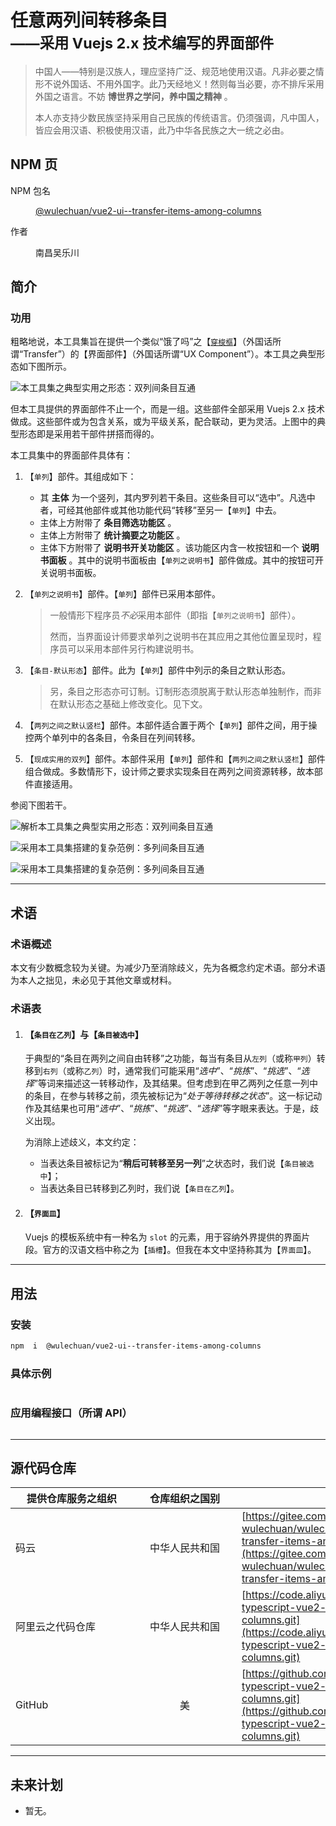 # 任意两列间转移条目<br><small>——采用 Vuejs 2.x 技术编写的界面部件</small>

<link rel="stylesheet" href="./node_modules/@wulechuan/css-stylus-markdown-themes/源代码/发布的源代码/文章排版与配色方案集/层叠样式表/wulechuan-styles-for-html-via-markdown--vscode.default.min.css">


> 中国人——特别是汉族人，理应坚持广泛、规范地使用汉语。凡非必要之情形不说外国话、不用外国字。此乃天经地义！然则每当必要，亦不排斥采用外国之语言。不妨 **博世界之学问，养中国之精神** 。
>
> 本人亦支持少数民族坚持采用自己民族的传统语言。仍须强调，凡中国人，皆应会用汉语、积极使用汉语，此乃中华各民族之大一统之必由。





## NPM 页

<dl>
<dt>NPM 包名</dt>
<dd>

[@wulechuan/vue2-ui--transfer-items-among-columns](https://www.npmjs.com/package/@wulechuan/vue2-ui--transfer-items-among-columns)

</dd>
<dt>作者</dt>
<dd><p>南昌吴乐川</p></dd>
</dl>





## 简介

### 功用

粗略地说，本工具集旨在提供一个类似“饿了吗”之【[`穿梭框`](https://element.eleme.cn/#/zh-CN/component/transfer)】（外国话所谓“Transfer”）的【界面部件】（外国话所谓“UX Component”）。本工具之典型形态如下图所示。

![本工具集之典型实用之形态：双列间条目互通](./文档/说明书/插图集/吴乐川-任意两列间转移条目-示例1-图1-edge.png)

但本工具提供的界面部件不止一个，而是一组。这些部件全部采用 Vuejs 2.x 技术做成。这些部件或为包含关系，或为平级关系，配合联动，更为灵活。上图中的典型形态即是采用若干部件拼搭而得的。

本工具集中的界面部件具体有：

1.  【`单列`】部件。其组成如下：

    -   其 **主体** 为一个竖列，其内罗列若干条目。这些条目可以“选中”。凡选中者，可经其他部件或其他功能代码“转移”至另一【`单列`】中去。
    -   主体上方附带了 **条目筛选功能区** 。
    -   主体上方附带了 **统计摘要之功能区** 。
    -   主体下方附带了 **说明书开关功能区** 。该功能区内含一枚按钮和一个 **说明书面板** 。其中的说明书面板由【`单列之说明书`】部件做成。其中的按钮可开关说明书面板。

1.  【`单列之说明书`】部件。【`单列`】部件已采用本部件。

    > 一般情形下程序员*不必*采用本部件（即指【`单列之说明书`】部件）。
    >
    > 然而，当界面设计师要求单列之说明书在其应用之其他位置呈现时，程序员可以采用本部件另行构建说明书。

1.  【`条目-默认形态`】部件。此为【`单列`】部件中列示的条目之默认形态。

    > 另，条目之形态亦可订制。订制形态须脱离于默认形态单独制作，而非在默认形态之基础上修改变化。见下文。

1.  【`两列之间之默认竖栏`】部件。本部件适合置于两个【`单列`】部件之间，用于操控两个单列中的各条目，令条目在列间转移。

1.  【`现成实用的双列`】部件。本部件采用【`单列`】部件和【`两列之间之默认竖栏`】部件组合做成。多数情形下，设计师之要求实现条目在两列之间资源转移，故本部件直接适用。

参阅下图若干。

![解析本工具集之典型实用之形态：双列间条目互通](./文档/说明书/插图集/吴乐川-任意两列间转移条目-示例1-图2-配文.png)

![采用本工具集搭建的复杂范例：多列间条目互通](./文档/说明书/插图集/吴乐川-任意两列间转移条目-示例2-图1-edge.png)

![采用本工具集搭建的复杂范例：多列间条目互通](./文档/说明书/插图集/吴乐川-任意两列间转移条目-示例2-图2-配文.png)

----


## 术语

### 术语概述

本文有少数概念较为关键。为减少乃至消除歧义，先为各概念约定术语。部分术语为本人之拙见，未必见于其他文章或材料。

### 术语表

1. #### 【`条目在乙列`】与【`条目被选中`】

    于典型的“条目在两列之间自由转移”之功能，每当有条目从`左列`（或称`甲列`）转移到`右列`（或称`乙列`）时，通常我们可能采用“_选中_”、“_挑拣_”、“_挑选_”、“_选择_”等词来描述这一转移动作，及其结果。但考虑到在甲乙两列之任意一列中的条目，在参与转移之前，须先被标记为“_处于等待转移之状态_”。这一标记动作及其结果也可用“_选中_”、“_挑拣_”、“_挑选_”、“_选择_”等字眼来表达。于是，歧义出现。

    为消除上述歧义，本文约定：

    -   当表达条目被标记为“**稍后可转移至另一列**”之状态时，我们说【`条目被选中`】；
    -   当表达条目已转移到乙列时，我们说【`条目在乙列`】。

1. #### 【`界面皿`】

    Vuejs 的模板系统中有一种名为 `slot` 的元素，用于容纳外界提供的界面片段。官方的汉语文档中称之为【`插槽`】。但我在本文中坚持称其为【`界面皿`】。



----

## 用法

### 安装

```sh
npm  i  @wulechuan/vue2-ui--transfer-items-among-columns
```





### 具体示例

```js

```


### 应用编程接口（所谓 API）



```ts

```

----


## 源代码仓库

| <span style="display:inline-block;width:180px;">提供仓库服务之组织</span> | <span style="display:inline-block;width:150px;">仓库组织之国别</span> | 仓库地址 |
| ------------- | :----------: | ------- |
| 码云           | 中华人民共和国 | [https://gitee.com/nanchang-wulechuan/wulechuan-typescript-vue2-ui--transfer-items-among-columns.git](https://gitee.com/nanchang-wulechuan/wulechuan-typescript-vue2-ui--transfer-items-among-columns.git) |
| 阿里云之代码仓库 | 中华人民共和国 | [https://code.aliyun.com/wulechuan/wulechuan-typescript-vue2-ui--transfer-items-among-columns.git](https://code.aliyun.com/wulechuan/wulechuan-typescript-vue2-ui--transfer-items-among-columns.git) |
| GitHub         | 美           | [https://github.com/wulechuan/wulechuan-typescript-vue2-ui--transfer-items-among-columns.git](https://github.com/wulechuan/wulechuan-typescript-vue2-ui--transfer-items-among-columns.git) |




---

## 未来计划

- 暂无。



